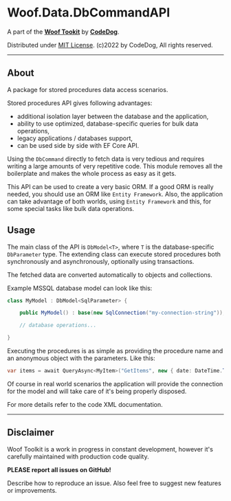 ﻿# Woof.Data.DbCommandAPI

A part of the [**Woof Tookit**](../../Readme.md)
by **[CodeDog](https://www.codedog.pl)**.

Distributed under [MIT License](https://en.wikipedia.org/wiki/MIT_License).
(c)2022 by CodeDog, All rights reserved.

---

## About

A package for stored procedures data access scenarios.

Stored procedures API gives following advantages:
- additional isolation layer between the database and the application,
- ability to use optimized, database-specific queries for bulk data operations,
- legacy applications / databases support,
- can be used side by side with EF Core API.

Using the `DbCommand` directly to fetch data is very tedious and requires writing a large amounts
of very repetitive code. This module removes all the boilerplate and makes the whole process as
easy as it gets.

This API can be used to create a very basic ORM. If a good ORM is really needed, you should
use an ORM like `Entity Framework`. Also, the application can take advantage of both worlds,
using `Entity Framework` and this, for some special tasks like bulk data operations.

## Usage

The main class of the API is `DbModel<T>`, where `T` is the database-specific `DbParameter` type.
The extending class can execute stored procedures both synchronously and asynchronously,
optionally using transactions.

The fetched data are converted automatically to objects and collections.

Example MSSQL database model can look like this:
```cs
class MyModel : DbModel<SqlParameter> {

    public MyModel() : base(new SqlConnection("my-connection-string"));

    // database operations...

}
```

Executing the procedures is as simple as providing the procedure name and an anonymous object
with the parameters. Like this:

```cs
var items = await QueryAsync<MyItem>("GetItems", new { date: DateTime.Today });
```

Of course in real world scenarios the application will provide the connection for the model
and will take care of it's being properly disposed.

For more details refer to the code XML documentation.

---

## Disclaimer

Woof Toolkit is a work in progress in constant development,
however it's carefully maintained with production code quality.

**PLEASE report all issues on GitHub!**

Describe how to reproduce an issue.
Also feel free to suggest new features or improvements.